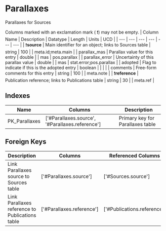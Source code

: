 # Parallaxes
Parallaxes for Sources


Columns marked with an exclamation mark ( :exclamation:) may not be empty.
| Column Name | Description | Datatype | Length | Units  | UCD |
| --- | --- | --- | --- | --- | --- |
| :exclamation:**source** | Main identifier for an object; links to Sources table | string | 100 |  | meta.id;meta.main  |
| parallax_mas | Parallax value for this entry | double |  | mas | pos.parallax  |
| parallax_error | Uncertainty of this parallax value | double |  | mas | stat.error;pos.parallax  |
| adopted | Flag to indicate if this is the adopted entry | boolean |  |  |   |
| comments | Free-form comments for this entry | string | 100 |  | meta.note  |
| :exclamation:**reference** | Publication reference; links to Publications table | string | 30 |  | meta.ref  |

## Indexes
| Name | Columns | Description |
| --- | --- | --- |
| PK_Parallaxes | ['#Parallaxes.source', '#Parallaxes.reference'] | Primary key for Parallaxes table |

## Foreign Keys
| Description | Columns | Referenced Columns |
| --- | --- | --- |
| Link Parallaxes source to Sources table | ['#Parallaxes.source'] | ['#Sources.source'] |
| Link Parallaxes reference to Publications table | ['#Parallaxes.reference'] | ['#Publications.reference'] |
